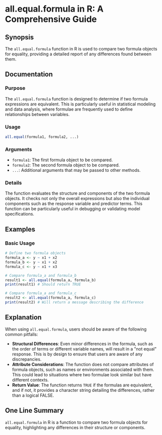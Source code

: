 <!--
Meta Description: # all.equal.formula in R: A Comprehensive Guide ## Synopsis The `all.equal.formula` function in R is used to compare two formula objects for equality,...
Meta Keywords: formula, equal, all, function, two
-->

# all.equal.formula in R: A Comprehensive Guide

## Synopsis
The `all.equal.formula` function in R is used to compare two formula objects for equality, providing a detailed report of any differences found between them.

## Documentation

### Purpose
The `all.equal.formula` function is designed to determine if two formula expressions are equivalent. This is particularly useful in statistical modeling and data analysis, where formulae are frequently used to define relationships between variables.

### Usage
```R
all.equal(formula1, formula2, ...)
```

### Arguments
- `formula1`: The first formula object to be compared.
- `formula2`: The second formula object to be compared.
- `...`: Additional arguments that may be passed to other methods.

### Details
The function evaluates the structure and components of the two formula objects. It checks not only the overall expressions but also the individual components such as the response variable and predictor terms. This function can be particularly useful in debugging or validating model specifications.

## Examples

### Basic Usage
```R
# Define two formula objects
formula_a <- y ~ x1 + x2
formula_b <- y ~ x1 + x2
formula_c <- y ~ x1 + x3

# Compare formula_a and formula_b
result1 <- all.equal(formula_a, formula_b)
print(result1) # Should return TRUE

# Compare formula_a and formula_c
result2 <- all.equal(formula_a, formula_c)
print(result2) # Will return a message describing the difference
```

## Explanation
When using `all.equal.formula`, users should be aware of the following common pitfalls:

- **Structural Differences**: Even minor differences in the formula, such as the order of terms or different variable names, will result in a "not equal" response. This is by design to ensure that users are aware of any discrepancies.
- **Attribute Considerations**: The function does not compare attributes of formula objects, such as names or environments associated with them. This could lead to situations where two formulae look similar but have different contexts.
- **Return Value**: The function returns `TRUE` if the formulas are equivalent, and if not, it provides a character string detailing the differences, rather than a logical FALSE.

## One Line Summary
`all.equal.formula` in R is a function to compare two formula objects for equality, highlighting any differences in their structure or components.